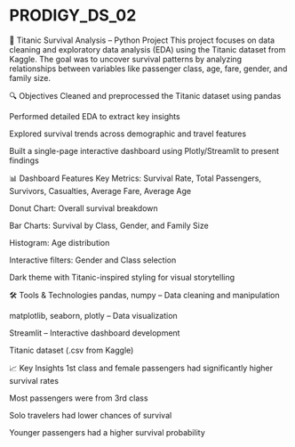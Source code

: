 # PRODIGY_DS_02
🧪 Titanic Survival Analysis – Python Project This project focuses on data cleaning and exploratory data analysis (EDA) using the Titanic dataset from Kaggle. The goal was to uncover survival patterns by analyzing relationships between variables like passenger class, age, fare, gender, and family size.

🔍 Objectives Cleaned and preprocessed the Titanic dataset using pandas

Performed detailed EDA to extract key insights

Explored survival trends across demographic and travel features

Built a single-page interactive dashboard using Plotly/Streamlit to present findings

📊 Dashboard Features Key Metrics: Survival Rate, Total Passengers, Survivors, Casualties, Average Fare, Average Age

Donut Chart: Overall survival breakdown

Bar Charts: Survival by Class, Gender, and Family Size

Histogram: Age distribution

Interactive filters: Gender and Class selection

Dark theme with Titanic-inspired styling for visual storytelling

🛠 Tools & Technologies pandas, numpy – Data cleaning and manipulation

matplotlib, seaborn, plotly – Data visualization

Streamlit – Interactive dashboard development

Titanic dataset (.csv from Kaggle)

📈 Key Insights 1st class and female passengers had significantly higher survival rates

Most passengers were from 3rd class

Solo travelers had lower chances of survival

Younger passengers had a higher survival probability
